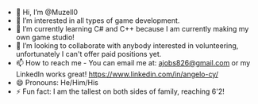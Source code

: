 - 👋 Hi, I’m @Muzell0
- 👀 I’m interested in all types of game development.
- 🌱 I’m currently learning C# and C++ because I am currently making my own game studio!
- 💞️ I’m looking to collaborate with anybody interested in volunteering, unfortunately I can't offer paid positions yet.
- 📫 How to reach me - You can email me at: ajobs826@gmail.com or my LinkedIn works great! https://www.linkedin.com/in/angelo-cy/
- 😄 Pronouns: He/Him/His
- ⚡ Fun fact: I am the tallest on both sides of family, reaching 6'2!

<!---
Muzell0/Muzell0 is a ✨ special ✨ repository because its `README.md` (this file) appears on your GitHub profile.
You can click the Preview link to take a look at your changes.
--->
